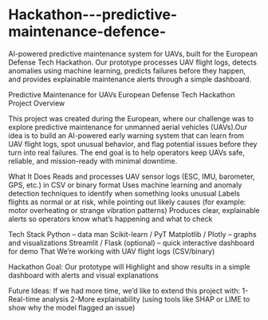 # Hackathon---predictive-maintenance-defence-
AI-powered predictive maintenance system for UAVs, built for the European Defense Tech Hackathon. Our prototype processes UAV flight logs, detects anomalies using machine learning, predicts failures before they happen, and provides explainable maintenance alerts through a simple dashboard.


Predictive Maintenance for UAVs
European Defense Tech Hackathon Project
Overview

This project was created during the European, where our challenge was to explore predictive maintenance for unmanned aerial vehicles (UAVs).Our idea is to build an AI-powered early warning system that can learn from UAV flight logs, spot unusual behavior, and flag potential issues before they turn into real failures. The end goal is to help operators keep UAVs safe, reliable, and mission-ready with minimal downtime.

What It Does
Reads and processes UAV sensor logs (ESC, IMU, barometer, GPS, etc.) in CSV or binary format
Uses machine learning and anomaly detection techniques to identify when something looks unusual
Labels flights as normal or at risk, while pointing out likely causes (for example: motor overheating or strange vibration patterns)
Produces clear, explainable alerts so operators know what’s happening and what to check

Tech Stack
Python – data man
Scikit-learn / PyT
Matplotlib / Plotly – graphs and visualizations
Streamlit / Flask (optional) – quick interactive dashboard for demo That We’re working with UAV flight logs (CSV/binary)

Hackathon Goal:
Our prototype will Highlight and show results in a simple dashboard with alerts and visual explanations

Future Ideas:
If we had more time, we’d like to extend this project with:
1-Real-time analysis 
2-More explainability (using tools like SHAP or LIME to show why the model flagged an issue)
